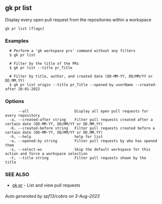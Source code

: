 ## gk pr list

Display every open pull request from the repositories within a workspace

```
gk pr list [flags]
```

### Examples

```
  # Perform a 'gk workspace prs' command without any filters
  $ gk pr list

  # Filter by the title of the PRs
  $ gk pr list --title pr_Title

  # Filter by title, author, and created date (DD-MM-YY, DD/MM/YY or DD.MM.YY)
  $ gk pr list origin --title pr_Title --opened-by userName --created-after 20-01-2022
```

### Options

```
      --all                     Display all open pull requests for every repository
  -a, --created-after string    Filter pull requests created after a certain date (DD-MM-YY, DD/MM/YY or DD.MM.YY)
  -b, --created-before string   Filter pull requests created before a certain date (DD-MM-YY, DD/MM/YY or DD.MM.YY)
  -h, --help                    help for list
  -o, --opened-by string        Filter pull requests by who has opened them
  -s, --select-ws               Skip the default workspace for this action and force a workspace selection
  -t, --title string            Filter pull requests shown by the title
```

### SEE ALSO

* [gk pr](gk_pr.md)	 - List and view pull requests

###### Auto generated by spf13/cobra on 3-Aug-2023
